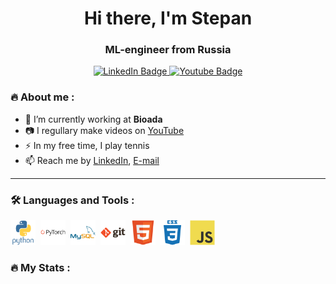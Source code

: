 <div id="header" align="center">
  <h1>Hi there, I'm Stepan</h1>
  <h3>ML-engineer from Russia</h3>
</div>

<div id="badges" align="center">
  <a href="https://www.linkedin.com/in/stepan-gromov">
    <img src="https://img.shields.io/badge/LinkedIn-blue?style=for-the-badge&logo=linkedin&logoColor=white" alt="LinkedIn Badge"/>
  </a>
  <a href="https://www.youtube.com/channel/UCrv2heuDmsTYV2SfxwPY-kQ">
    <img src="https://img.shields.io/badge/YouTube-red?style=for-the-badge&logo=youtube&logoColor=white" alt="Youtube Badge"/>
  </a>
</div>

### :fire: About me :
- :telescope: I’m currently working at **Bioada**
- :camera: I regullary make videos on [YouTube](https://www.youtube.com/channel/UCrv2heuDmsTYV2SfxwPY-kQ)
- :zap: In my free time, I play tennis
- :mailbox: Reach me by [LinkedIn](https://www.linkedin.com/in/stepan-gromov), [E-mail](mailto:gstepan02@mail.ru)

---

### :hammer_and_wrench: Languages and Tools :
<div>
  <img src="https://github.com/devicons/devicon/blob/master/icons/python/python-original-wordmark.svg" title="Python"  alt="Python" width="40" height="40"/>&nbsp;
  <img src="https://github.com/devicons/devicon/blob/master/icons/pytorch/pytorch-original-wordmark.svg" title="PyTorch" alt="PyTorch" width="40" height="40"/>&nbsp;
  <img src="https://github.com/devicons/devicon/blob/master/icons/mysql/mysql-original-wordmark.svg" title="MySQL"  alt="MySQL" width="40" height="40"/>&nbsp;
  <img src="https://github.com/devicons/devicon/blob/master/icons/git/git-original-wordmark.svg" title="Git" **alt="Git" width="40" height="40"/>&nbsp;
  <img src="https://github.com/devicons/devicon/blob/master/icons/html5/html5-original.svg" title="HTML5" alt="HTML" width="40" height="40"/>&nbsp;
  <img src="https://github.com/devicons/devicon/blob/master/icons/css3/css3-plain-wordmark.svg"  title="CSS3" alt="CSS" width="40" height="40"/>&nbsp;
  <img src="https://github.com/devicons/devicon/blob/master/icons/javascript/javascript-original.svg" title="JavaScript" alt="JavaScript" width="40" height="40"/>&nbsp;
</div>

### :fire: My Stats :

<div id="stat">
    <img src="https://github-profile-summary-cards.vercel.app/api/cards/profile-details?username=gstepan02&theme=github_dark" alt=""/>
    <img src="https://github-profile-summary-cards.vercel.app/api/cards/most-commit-language?username=gstepan02&theme=github_dark" alt=""/>
     <img src="https://github-profile-summary-cards.vercel.app/api/cards/stats?username=gstepan02&theme=github_dark" alt=""/>
</div>
